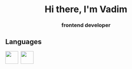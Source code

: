 <div id="header" align="center">
<h1>Hi there, I'm Vadim</h1>
<h3>frontend developer</h3>
</div>
<h2>Languages</h2>
<img src="https://cdn.jsdelivr.net/gh/devicons/devicon/icons/html5/html5-original-wordmark.svg" whidth="40" height="40"/>&nbsp;
<img src="https://cdn.jsdelivr.net/gh/devicons/devicon/icons/css3/css3-original-wordmark.svg" whidth="40" height="40" />&nbsp;
          
          

<!--
**Breit1/Breit1** is a ✨ _special_ ✨ repository because its `README.md` (this file) appears on your GitHub profile.

Here are some ideas to get you started:

- 🔭 I’m currently working on ...
- 🌱 I’m currently learning ...
- 👯 I’m looking to collaborate on ...
- 🤔 I’m looking for help with ...
- 💬 Ask me about ...
- 📫 How to reach me: ...
- 😄 Pronouns: ...
- ⚡ Fun fact: ...
-->
